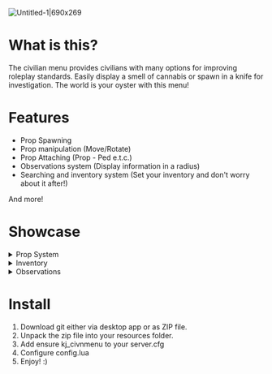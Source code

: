 ![Untitled-1|690x269](https://cdn.discordapp.com/attachments/560074121292283904/755552784459366420/Untitled-1.png) 

# What is this?

The civilian menu provides civilians with many options for improving roleplay standards. Easily display a smell of cannabis or spawn in a knife for investigation. The world is your oyster with this menu! 

# Features

* Prop Spawning
* Prop manipulation (Move/Rotate)
* Prop Attaching (Prop - Ped e.t.c.)
* Observations system (Display information in a radius)
* Searching and inventory system (Set your inventory and don't worry about it after!)

And more!

# Showcase


<details>
  <summary>Prop System</summary>
  
  ![image|690x388](https://cdn.discordapp.com/attachments/560074121292283904/755539750219284530/218_20200915222352_1.png) 
  
</details>

<details>
  <summary>Inventory</summary>
  
  ![image|690x388](https://cdn.discordapp.com/attachments/560074121292283904/755539751402078238/218_20200915222448_1.png) 
  
  ![image|690x388](https://cdn.discordapp.com/attachments/560074121292283904/755539750357827614/218_20200915222444_1.png) 
  
</details>


<details>
  <summary>Observations</summary>
  
  ![image|690x388](https://cdn.discordapp.com/attachments/560074121292283904/755539952338468974/218_20200915222554_1.png) 
  
</details>


# Install

1. Download git either via desktop app or as ZIP file.
2. Unpack the zip file into your resources folder.
3. Add ensure kj_civnmenu to your server.cfg
4. Configure config.lua
5. Enjoy! :)
